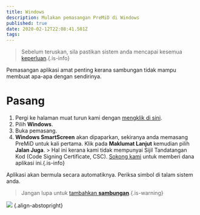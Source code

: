 ```yaml
---
title: Windows
description: Mulakan pemasangan PreMiD di Windows
published: true
date: 2020-02-12T22:08:41.501Z
tags:
---
```


> Sebelum teruskan, sila pastikan sistem anda mencapai kesemua [keperluan](/install/requirements).{.is-info}

Pemasangan aplikasi amat penting kerana sambungan tidak mampu membuat apa-apa dengan sendirinya.

# Pasang
1. Pergi ke halaman muat turun kami dengan [mengklik di sini](https://premid.app/downloads).
2. Pilih **Windows**.
3. Buka pemasang.
4. **Windows SmartScreen** akan dipaparkan, sekiranya anda memasang PreMiD untuk kali pertama. Klik pada **Maklumat Lanjut** kemudian pilih **Jalan Juga**. > Hal ini kerana kami tidak mempunyai Sijil Tandatangan Kod (Code Signing Certificate, CSC). [Sokong kami](https://www.patreon.com/Timeraa) untuk memberi dana aplikasi ini.{.is-info}

Aplikasi akan bermula secara automatiknya. Periksa simbol di talam sistem anda.

> Jangan lupa untuk [tambahkan **sambungan**](/install).{.is-warning}

![](https://a.icons8.com/djxbtnYm/GBjHDS/svg.svg) {.align-abstopright}